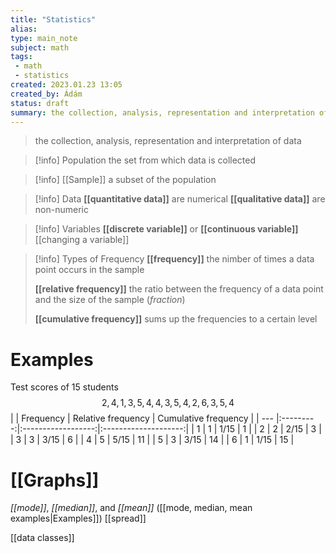```yaml
---
title: "Statistics"
alias: 
type: main_note
subject: math
tags:
 - math
 - statistics
created: 2023.01.23 13:05
created_by: Ádám
status: draft
summary: the collection, analysis, representation and interpretation of data
---
```

> the collection, analysis, representation and interpretation of data

>[!info] Population
>the set from which data is collected

>[!info] [[Sample]]
>a subset of the population

> [!info] Data
> **[[quantitative data]]** are numerical
> **[[qualitative data]]** are non-numeric

>[!info] Variables
>**[[discrete variable]]** or **[[continuous variable]]**
>[[changing a variable]]

> [!info] Types of Frequency 
> **[[frequency]]**
> the nimber of times a data point occurs in the sample 
>
>**[[relative frequency]]**
>the ratio between the frequency of a data point and the size of the sample (*fraction*)
>
>**[[cumulative frequency]]** 
>sums up the frequencies to a certain level

# Examples
Test scores of 15 students
$$2,4,1,3,5,4,4,3,5,4,2,6,3,5,4$$
|     | Frequency | Relative frequency | Cumulative frequency |
| --- |:---------:|:------------------:|:--------------------:|
| 1   |     1     |        1/15        |         1             |
| 2   |     2     |        2/15        |          3            |
| 3   |     3     |        3/15        |         6             |
| 4   |     5     |        5/15        |         11             |
| 5   |     3     |        3/15        |         14             |
| 6   |     1     |        1/15            |        15              |

# [[Graphs]]

*[[mode]]*, *[[median]]*, and *[[mean]]* ([[mode, median, mean examples|Examples]])
[[spread]]

[[data classes]]